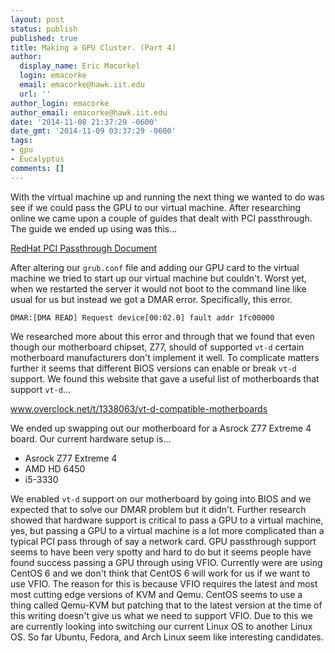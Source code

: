 ```yaml
---
layout: post
status: publish
published: true
title: Making a GPU Cluster. (Part 4)
author:
  display_name: Eric Macorkel
  login: emacorke
  email: emacorke@hawk.iit.edu
  url: ''
author_login: emacorke
author_email: emacorke@hawk.iit.edu
date: '2014-11-08 21:37:29 -0600'
date_gmt: '2014-11-09 03:37:29 -0600'
tags:
- gpu
- Eucalyptus
comments: []
---
```

With the virtual machine up and running the next thing we wanted to do was see if we could pass the GPU to our virtual machine. After researching online we came upon a couple of guides that dealt with PCI passthrough. The guide we ended up using was this...

[RedHat PCI Passthrough Document](https://access.redhat.com/documentation/en-US/Red_Hat_Enterprise_Linux/5/html/Virtualization/chap-Virtualization-PCI_passthrough.html "RedHat PCI Passthrough Document")

After altering our `grub.conf` file and adding our GPU card to the virtual machine we tried to start up our virtual machine but couldn't. Worst yet, when we restarted the server it would not boot to the command line like usual for us but instead we got a DMAR error. Specifically, this error.

```DMAR:[DMA READ] Request device[00:02.0] fault addr 1fc00000```

We researched more about this error and through that we found that even though our motherboard chipset, Z77, should of supported `vt-d` certain motherboard manufacturers don't implement it well. To complicate matters further it seems that different BIOS versions can enable or break `vt-d` support. We found this website that gave a useful list of motherboards that support `vt-d`...

<a href="http://www.overclock.net/t/1338063/vt-d-compatible-motherboards" title="VT-d Compatible Motherboards">www.overclock.net/t/1338063/vt-d-compatible-motherboards</a>

We ended up swapping out our motherboard for a Asrock Z77 Extreme 4 board. Our current hardware setup is...

* Asrock Z77 Extreme 4
* AMD HD 6450
* i5-3330

We enabled `vt-d` support on our motherboard by going into BIOS and we expected that to solve our DMAR problem but it didn't. Further research showed that hardware support is critical to pass a GPU to a virtual machine, yes, but passing a GPU to a virtual machine is a lot more complicated than a typical PCI pass through of say a network card. GPU passthrough support seems to have been very spotty and hard to do but it seems people have found success passing a GPU through using VFIO. Currently were are using CentOS 6 and we don't think that CentOS 6 will work for us if we want to use VFIO. The reason for this is because VFIO requires the latest and most most cutting edge versions of KVM and Qemu. CentOS seems to use a thing called Qemu-KVM but patching that to the latest version at the time of this writing doesn't give us what we need to support VFIO. Due to this we are currently looking into switching our current Linux OS to another Linux OS. So far Ubuntu, Fedora, and Arch Linux seem like interesting candidates.
